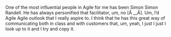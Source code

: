 One of the most influential people in Agile for me has been Simon Simon Randell. He has always personified that facilitator, um, no [Â __Â]. Um, I’d Agile Agile outlook that I really aspire to. I think that he has this great way of communicating both in class and with customers that, um, yeah, I just I just I look up to it and I try and copy it.